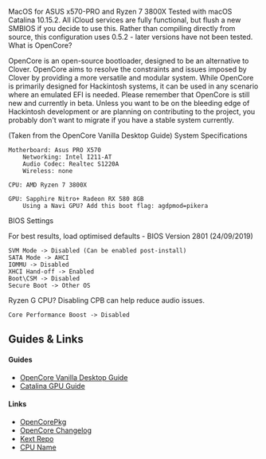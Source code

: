 MacOS for ASUS x570-PRO and Ryzen 7 3800X
Tested with macOS Catalina 10.15.2. All iCloud services are fully functional, but flush a new SMBIOS if you decide to use this. Rather than compiling directly from source, this configuration uses 0.5.2 - later versions have not been tested.
What is OpenCore?

OpenCore is an open-source bootloader, designed to be an alternative to Clover. OpenCore aims to resolve the constraints and issues imposed by Clover by providing a more versatile and modular system. While OpenCore is primarily designed for Hackintosh systems, it can be used in any scenario where an emulated EFI is needed. Please remember that OpenCore is still new and currently in beta. Unless you want to be on the bleeding edge of Hackintosh development or are planning on contributing to the project, you probably don't want to migrate if you have a stable system currently.

(Taken from the OpenCore Vanilla Desktop Guide)
System Specifications

    Motherboard: Asus PRO X570
        Networking: Intel I211-AT
        Audio Codec: Realtec S1220A
        Wireless: none

    CPU: AMD Ryzen 7 3800X

    GPU: Sapphire Nitro+ Radeon RX 580 8GB
        Using a Navi GPU? Add this boot flag: agdpmod=pikera

BIOS Settings

For best results, load optimised defaults - BIOS Version 2801 (24/09/2019)

    SVM Mode -> Disabled (Can be enabled post-install)
    SATA Mode -> AHCI
    IOMMU -> Disabled
    XHCI Hand-off -> Enabled
    Boot\CSM -> Disabled
    Secure Boot -> Other OS

Ryzen G CPU? Disabling CPB can help reduce audio issues.

    Core Performance Boost -> Disabled

## Guides & Links

#### Guides
- [OpenCore Vanilla Desktop Guide](https://khronokernel-2.gitbook.io/opencore-vanilla-desktop-guide/)
- [Catalina GPU Guide](https://khronokernel-3.gitbook.io/catalina-gpu-buyers-guide/)

#### Links

- [OpenCorePkg](https://github.com/acidanthera/OpenCorePkg)
- [OpenCore Changelog](https://github.com/acidanthera/OpenCorePkg/blob/master/Changelog.md)
- [Kext Repo](https://1drv.ms/f/s!AiP7m5LaOED-m-J8-MLJGnOgAqnjGw)
- [CPU Name](https://github.com/corpnewt/CPU-Name)
